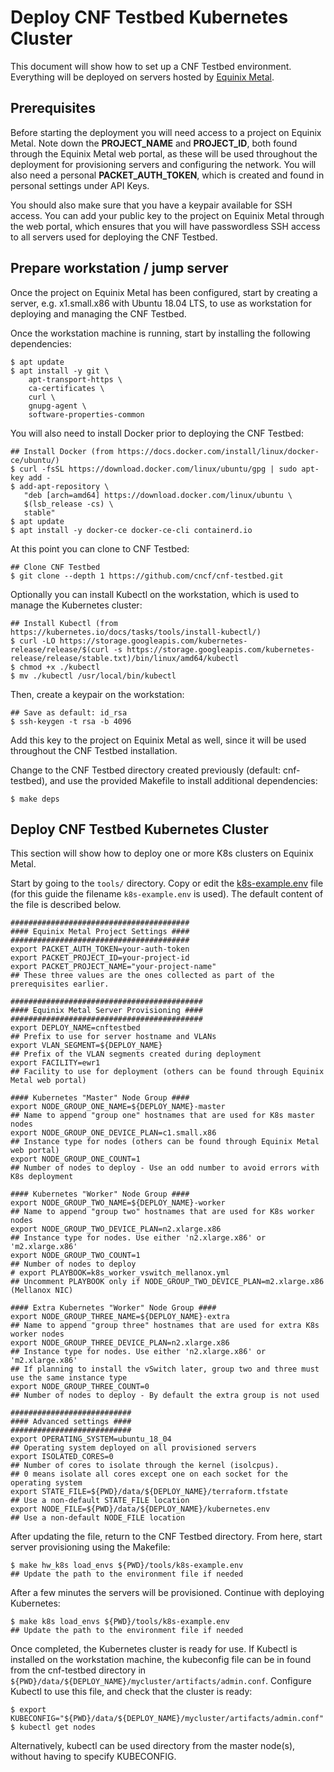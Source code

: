 # Deploy CNF Testbed Kubernetes Cluster

This document will show how to set up a CNF Testbed environment. Everything will be deployed on servers hosted by [Equinix Metal](https://metal.equinix.com/).

## Prerequisites
Before starting the deployment you will need access to a project on Equinix Metal. Note down the **PROJECT_NAME** and **PROJECT_ID**, both found through the Equinix Metal web portal, as these will be used throughout the deployment for provisioning servers and configuring the network. You will also need a personal **PACKET_AUTH_TOKEN**, which is created and found in personal settings under API Keys.

You should also make sure that you have a keypair available for SSH access. You can add your public key to the project on Equinix Metal through the web portal, which ensures that you will have passwordless SSH access to all servers used for deploying the CNF Testbed.

## Prepare workstation / jump server
Once the project on Equinix Metal has been configured, start by creating a server, e.g. x1.small.x86 with Ubuntu 18.04 LTS, to use as workstation for deploying and managing the CNF Testbed.

Once the workstation machine is running, start by installing the following dependencies:
```
$ apt update
$ apt install -y git \
    apt-transport-https \
    ca-certificates \
    curl \
    gnupg-agent \
    software-properties-common
```

You will also need to install Docker prior to deploying the CNF Testbed:
```
## Install Docker (from https://docs.docker.com/install/linux/docker-ce/ubuntu/)
$ curl -fsSL https://download.docker.com/linux/ubuntu/gpg | sudo apt-key add -
$ add-apt-repository \
   "deb [arch=amd64] https://download.docker.com/linux/ubuntu \
   $(lsb_release -cs) \
   stable"
$ apt update
$ apt install -y docker-ce docker-ce-cli containerd.io
```

At this point you can clone to CNF Testbed:
```
## Clone CNF Testbed
$ git clone --depth 1 https://github.com/cncf/cnf-testbed.git
```

Optionally you can install Kubectl on the workstation, which is used to manage the Kubernetes cluster:
```
## Install Kubectl (from https://kubernetes.io/docs/tasks/tools/install-kubectl/)
$ curl -LO https://storage.googleapis.com/kubernetes-release/release/$(curl -s https://storage.googleapis.com/kubernetes-release/release/stable.txt)/bin/linux/amd64/kubectl
$ chmod +x ./kubectl
$ mv ./kubectl /usr/local/bin/kubectl
```

Then, create a keypair on the workstation:
```
## Save as default: id_rsa
$ ssh-keygen -t rsa -b 4096
```

Add this key to the project on Equinix Metal as well, since it will be used throughout the CNF Testbed installation.

Change to the CNF Testbed directory created previously (default: cnf-testbed), and use the provided Makefile to install additional dependencies:
```
$ make deps
```

## Deploy CNF Testbed Kubernetes Cluster
This section will show how to deploy one or more K8s clusters on Equinix Metal.

Start by going to the `tools/` directory. Copy or edit the [k8s-example.env](/tools/k8s-example.env) file (for this guide the filename `k8s-example.env` is used). The default content of the file is described below.
```
########################################
#### Equinix Metal Project Settings ####
########################################
export PACKET_AUTH_TOKEN=your-auth-token
export PACKET_PROJECT_ID=your-project-id
export PACKET_PROJECT_NAME="your-project-name"
## These three values are the ones collected as part of the prerequisites earlier.

###########################################
#### Equinix Metal Server Provisioning ####
###########################################
export DEPLOY_NAME=cnftestbed
## Prefix to use for server hostname and VLANs
export VLAN_SEGMENT=${DEPLOY_NAME}
## Prefix of the VLAN segments created during deployment
export FACILITY=ewr1
## Facility to use for deployment (others can be found through Equinix Metal web portal)

#### Kubernetes "Master" Node Group ####
export NODE_GROUP_ONE_NAME=${DEPLOY_NAME}-master
## Name to append "group one" hostnames that are used for K8s master nodes
export NODE_GROUP_ONE_DEVICE_PLAN=c1.small.x86
## Instance type for nodes (others can be found through Equinix Metal web portal)
export NODE_GROUP_ONE_COUNT=1
## Number of nodes to deploy - Use an odd number to avoid errors with K8s deployment

#### Kubernetes "Worker" Node Group ####
export NODE_GROUP_TWO_NAME=${DEPLOY_NAME}-worker
## Name to append "group two" hostnames that are used for K8s worker nodes
export NODE_GROUP_TWO_DEVICE_PLAN=n2.xlarge.x86
## Instance type for nodes. Use either 'n2.xlarge.x86' or 'm2.xlarge.x86'
export NODE_GROUP_TWO_COUNT=1
## Number of nodes to deploy
# export PLAYBOOK=k8s_worker_vswitch_mellanox.yml
## Uncomment PLAYBOOK only if NODE_GROUP_TWO_DEVICE_PLAN=m2.xlarge.x86 (Mellanox NIC)

#### Extra Kubernetes "Worker" Node Group ####
export NODE_GROUP_THREE_NAME=${DEPLOY_NAME}-extra
## Name to append "group three" hostnames that are used for extra K8s worker nodes
export NODE_GROUP_THREE_DEVICE_PLAN=n2.xlarge.x86
## Instance type for nodes. Use either 'n2.xlarge.x86' or 'm2.xlarge.x86'
## If planning to install the vSwitch later, group two and three must use the same instance type
export NODE_GROUP_THREE_COUNT=0
## Number of nodes to deploy - By default the extra group is not used

###########################
#### Advanced settings ####
###########################
export OPERATING_SYSTEM=ubuntu_18_04
## Operating system deployed on all provisioned servers
export ISOLATED_CORES=0
## Number of cores to isolate through the kernel (isolcpus).
## 0 means isolate all cores except one on each socket for the operating system
export STATE_FILE=${PWD}/data/${DEPLOY_NAME}/terraform.tfstate
## Use a non-default STATE_FILE location
export NODE_FILE=${PWD}/data/${DEPLOY_NAME}/kubernetes.env
## Use a non-default NODE_FILE location
```

After updating the file, return to the CNF Testbed directory. From here, start server provisioning using the Makefile:
```
$ make hw_k8s load_envs ${PWD}/tools/k8s-example.env
## Update the path to the environment file if needed
```

After a few minutes the servers will be provisioned. Continue with deploying Kubernetes:
```
$ make k8s load_envs ${PWD}/tools/k8s-example.env
## Update the path to the environment file if needed
```

Once completed, the Kubernetes cluster is ready for use. If Kubectl is installed on the workstation machine, the kubeconfig file can be in found from the cnf-testbed directory in `${PWD}/data/${DEPLOY_NAME}/mycluster/artifacts/admin.conf`. Configure Kubectl to use this file, and check that the cluster is ready:
```
$ export KUBECONFIG="${PWD}/data/${DEPLOY_NAME}/mycluster/artifacts/admin.conf"
$ kubectl get nodes
```

Alternatively, kubectl can be used directory from the master node(s), without having to specify KUBECONFIG.

